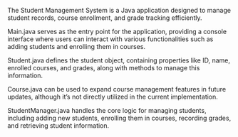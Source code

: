 The Student Management System is a Java application designed to manage student records, course enrollment, and grade tracking efficiently. 

Main.java serves as the entry point for the application, providing a console interface where users can interact with various functionalities such as adding students and enrolling them in courses. 

Student.java defines the student object, containing properties like ID, name, enrolled courses, and grades, along with methods to manage this information. 

Course.java can be used to expand course management features in future updates, although it’s not directly utilized in the current implementation. 

StudentManager.java handles the core logic for managing students, including adding new students, enrolling them in courses, recording grades, and retrieving student information.
